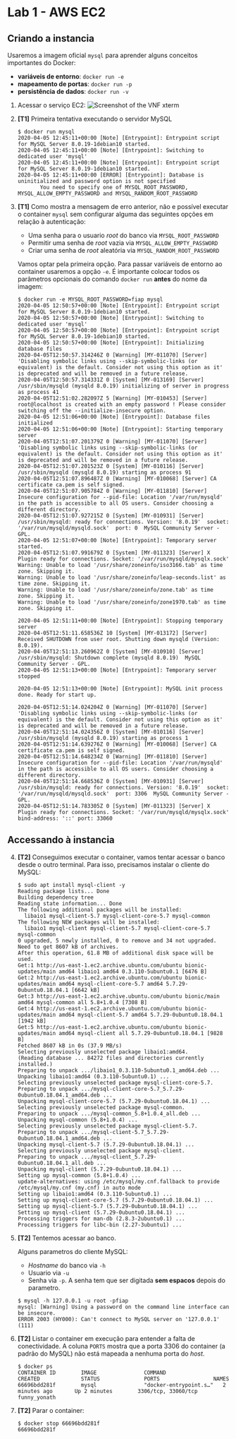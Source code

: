 # Lab 1 - AWS EC2

## Criando a instancia
Usaremos a imagem oficial `mysql` para aprender alguns conceitos importantes do Docker:
 - **variáveis de entorno**: `docker run -e`
 - **mapeamento de portas**: `docker run -p`
 - **persistência de dados**: `docker run -v`
 
1. Acessar o serviço EC2:
   ![Screenshot of the VNF xterm](https://github.com/josecastillolema/fiap/blob/master/doc/img/ec2-0.png)

2. **[T1]** Primeira tentativa executando o servidor MySQL
   ```
   $ docker run mysql
   2020-04-05 12:45:11+00:00 [Note] [Entrypoint]: Entrypoint script for MySQL Server 8.0.19-1debian10 started.
   2020-04-05 12:45:11+00:00 [Note] [Entrypoint]: Switching to dedicated user 'mysql'
   2020-04-05 12:45:11+00:00 [Note] [Entrypoint]: Entrypoint script for MySQL Server 8.0.19-1debian10 started.
   2020-04-05 12:45:11+00:00 [ERROR] [Entrypoint]: Database is uninitialized and password option is not specified
	      You need to specify one of MYSQL_ROOT_PASSWORD, MYSQL_ALLOW_EMPTY_PASSWORD and MYSQL_RANDOM_ROOT_PASSWORD
   ```

3. **[T1]** Como mostra a mensagem de erro anterior, não e possível executar o container `mysql` sem configurar alguma das seguintes opções em relação à autenticação:
    - Uma senha para o usuario *root* do banco via `MYSQL_ROOT_PASSWORD`
    - Permitir uma senha de *root* vazia via `MYSQL_ALLOW_EMPTY_PASSWORD`
    - Criar uma senha de *root* aleatória via `MYSQL_RANDOM_ROOT_PASSWORD`

    Vamos optar pela primeira opção. Para passar variáveis de entorno ao container usaremos a opção `-e`. É importante colocar todos os parâmetros opcionais do comando `docker run` **antes** do nome da imagem:
    ```
    $ docker run -e MYSQL_ROOT_PASSWORD=fiap mysql
    2020-04-05 12:50:57+00:00 [Note] [Entrypoint]: Entrypoint script for MySQL Server 8.0.19-1debian10 started.
    2020-04-05 12:50:57+00:00 [Note] [Entrypoint]: Switching to dedicated user 'mysql'
    2020-04-05 12:50:57+00:00 [Note] [Entrypoint]: Entrypoint script for MySQL Server 8.0.19-1debian10 started.
    2020-04-05 12:50:57+00:00 [Note] [Entrypoint]: Initializing database files
    2020-04-05T12:50:57.314246Z 0 [Warning] [MY-011070] [Server] 'Disabling symbolic links using --skip-symbolic-links (or equivalent) is the default. Consider not using this option as it' is deprecated and will be removed in a future release.
    2020-04-05T12:50:57.314331Z 0 [System] [MY-013169] [Server] /usr/sbin/mysqld (mysqld 8.0.19) initializing of server in progress as process 41
    2020-04-05T12:51:02.282097Z 5 [Warning] [MY-010453] [Server] root@localhost is created with an empty password ! Please consider switching off the --initialize-insecure option.
    2020-04-05 12:51:06+00:00 [Note] [Entrypoint]: Database files initialized
    2020-04-05 12:51:06+00:00 [Note] [Entrypoint]: Starting temporary server
    2020-04-05T12:51:07.201379Z 0 [Warning] [MY-011070] [Server] 'Disabling symbolic links using --skip-symbolic-links (or equivalent) is the default. Consider not using this option as it' is deprecated and will be removed in a future release.
    2020-04-05T12:51:07.201523Z 0 [System] [MY-010116] [Server] /usr/sbin/mysqld (mysqld 8.0.19) starting as process 91
    2020-04-05T12:51:07.896487Z 0 [Warning] [MY-010068] [Server] CA certificate ca.pem is self signed.
    2020-04-05T12:51:07.905784Z 0 [Warning] [MY-011810] [Server] Insecure configuration for --pid-file: Location '/var/run/mysqld' in the path is accessible to all OS users. Consider choosing a different directory.
    2020-04-05T12:51:07.927215Z 0 [System] [MY-010931] [Server] /usr/sbin/mysqld: ready for connections. Version: '8.0.19'  socket: '/var/run/mysqld/mysqld.sock'  port: 0  MySQL Community Server - GPL.
    2020-04-05 12:51:07+00:00 [Note] [Entrypoint]: Temporary server started.
    2020-04-05T12:51:07.991679Z 0 [System] [MY-011323] [Server] X Plugin ready for connections. Socket: '/var/run/mysqld/mysqlx.sock'
    Warning: Unable to load '/usr/share/zoneinfo/iso3166.tab' as time zone. Skipping it.
    Warning: Unable to load '/usr/share/zoneinfo/leap-seconds.list' as time zone. Skipping it.
    Warning: Unable to load '/usr/share/zoneinfo/zone.tab' as time zone. Skipping it.
    Warning: Unable to load '/usr/share/zoneinfo/zone1970.tab' as time zone. Skipping it.

    2020-04-05 12:51:11+00:00 [Note] [Entrypoint]: Stopping temporary server
    2020-04-05T12:51:11.658536Z 10 [System] [MY-013172] [Server] Received SHUTDOWN from user root. Shutting down mysqld (Version: 8.0.19).
    2020-04-05T12:51:13.260962Z 0 [System] [MY-010910] [Server] /usr/sbin/mysqld: Shutdown complete (mysqld 8.0.19)  MySQL Community Server - GPL.
    2020-04-05 12:51:13+00:00 [Note] [Entrypoint]: Temporary server stopped

    2020-04-05 12:51:13+00:00 [Note] [Entrypoint]: MySQL init process done. Ready for start up.

    2020-04-05T12:51:14.024204Z 0 [Warning] [MY-011070] [Server] 'Disabling symbolic links using --skip-symbolic-links (or equivalent) is the default. Consider not using this option as it' is deprecated and will be removed in a future release.
    2020-04-05T12:51:14.024356Z 0 [System] [MY-010116] [Server] /usr/sbin/mysqld (mysqld 8.0.19) starting as process 1
    2020-04-05T12:51:14.639276Z 0 [Warning] [MY-010068] [Server] CA certificate ca.pem is self signed.
    2020-04-05T12:51:14.648234Z 0 [Warning] [MY-011810] [Server] Insecure configuration for --pid-file: Location '/var/run/mysqld' in the path is accessible to all OS users. Consider choosing a different directory.
    2020-04-05T12:51:14.668536Z 0 [System] [MY-010931] [Server] /usr/sbin/mysqld: ready for connections. Version: '8.0.19'  socket: '/var/run/mysqld/mysqld.sock'  port: 3306  MySQL Community Server - GPL.
    2020-04-05T12:51:14.783305Z 0 [System] [MY-011323] [Server] X Plugin ready for connections. Socket: '/var/run/mysqld/mysqlx.sock' bind-address: '::' port: 33060
    ```
    
## Accessando à instancia

4. **[T2]** Conseguimos executar o container, vamos tentar acessar o banco desde o outro terminal. Para isso, precisamos instalar o cliente do MySQL:
    ```
    $ sudo apt install mysql-client -y
    Reading package lists... Done
    Building dependency tree       
    Reading state information... Done
    The following additional packages will be installed:
      libaio1 mysql-client-5.7 mysql-client-core-5.7 mysql-common
    The following NEW packages will be installed:
      libaio1 mysql-client mysql-client-5.7 mysql-client-core-5.7 mysql-common
    0 upgraded, 5 newly installed, 0 to remove and 34 not upgraded.
    Need to get 8607 kB of archives.
    After this operation, 61.8 MB of additional disk space will be used.
    Get:1 http://us-east-1.ec2.archive.ubuntu.com/ubuntu bionic-updates/main amd64 libaio1 amd64 0.3.110-5ubuntu0.1 [6476 B]
    Get:2 http://us-east-1.ec2.archive.ubuntu.com/ubuntu bionic-updates/main amd64 mysql-client-core-5.7 amd64 5.7.29-0ubuntu0.18.04.1 [6642 kB]
    Get:3 http://us-east-1.ec2.archive.ubuntu.com/ubuntu bionic/main amd64 mysql-common all 5.8+1.0.4 [7308 B]
    Get:4 http://us-east-1.ec2.archive.ubuntu.com/ubuntu bionic-updates/main amd64 mysql-client-5.7 amd64 5.7.29-0ubuntu0.18.04.1 [1942 kB]
    Get:5 http://us-east-1.ec2.archive.ubuntu.com/ubuntu bionic-updates/main amd64 mysql-client all 5.7.29-0ubuntu0.18.04.1 [9828 B]
    Fetched 8607 kB in 0s (37.9 MB/s)      
    Selecting previously unselected package libaio1:amd64.
    (Reading database ... 84272 files and directories currently installed.)
    Preparing to unpack .../libaio1_0.3.110-5ubuntu0.1_amd64.deb ...
    Unpacking libaio1:amd64 (0.3.110-5ubuntu0.1) ...
    Selecting previously unselected package mysql-client-core-5.7.
    Preparing to unpack .../mysql-client-core-5.7_5.7.29-0ubuntu0.18.04.1_amd64.deb ...
    Unpacking mysql-client-core-5.7 (5.7.29-0ubuntu0.18.04.1) ...
    Selecting previously unselected package mysql-common.
    Preparing to unpack .../mysql-common_5.8+1.0.4_all.deb ...
    Unpacking mysql-common (5.8+1.0.4) ...
    Selecting previously unselected package mysql-client-5.7.
    Preparing to unpack .../mysql-client-5.7_5.7.29-0ubuntu0.18.04.1_amd64.deb ...
    Unpacking mysql-client-5.7 (5.7.29-0ubuntu0.18.04.1) ...
    Selecting previously unselected package mysql-client.
    Preparing to unpack .../mysql-client_5.7.29-0ubuntu0.18.04.1_all.deb ...
    Unpacking mysql-client (5.7.29-0ubuntu0.18.04.1) ...
    Setting up mysql-common (5.8+1.0.4) ...
    update-alternatives: using /etc/mysql/my.cnf.fallback to provide /etc/mysql/my.cnf (my.cnf) in auto mode
    Setting up libaio1:amd64 (0.3.110-5ubuntu0.1) ...
    Setting up mysql-client-core-5.7 (5.7.29-0ubuntu0.18.04.1) ...
    Setting up mysql-client-5.7 (5.7.29-0ubuntu0.18.04.1) ...
    Setting up mysql-client (5.7.29-0ubuntu0.18.04.1) ...
    Processing triggers for man-db (2.8.3-2ubuntu0.1) ...
    Processing triggers for libc-bin (2.27-3ubuntu1) ...
    ```

5. **[T2]** Tentemos acessar ao banco.

    Alguns parametros do cliente MySQL:
    - *Hostname* do banco via `-h`
    - Usuario via `-u`
    - Senha via `-p`. A senha tem que ser digitada **sem espacos** depois do parametro.
    ```
    $ mysql -h 127.0.0.1 -u root -pfiap
    mysql: [Warning] Using a password on the command line interface can be insecure.
    ERROR 2003 (HY000): Can't connect to MySQL server on '127.0.0.1' (111)
    ```

6. **[T2]** Listar o container em execução para entender a falta de conectividade. A coluna `PORTS` mostra que a porta 3306 do container (a padrão do MySQL) não está mapeada a nenhuma porta do *host*.
    ```
    $ docker ps
    CONTAINER ID        IMAGE               COMMAND                  CREATED             STATUS              PORTS                 NAMES
    66696bdd281f        mysql               "docker-entrypoint.s…"   2 minutes ago       Up 2 minutes        3306/tcp, 33060/tcp   funny_yonath
    ```

7. **[T2]** Parar o container:

    ```
    $ docker stop 66696bdd281f
    66696bdd281f
    ```
